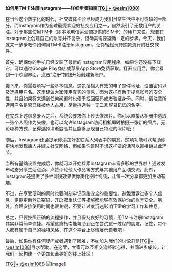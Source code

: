 **如何用TM卡注册Instagram——详细步骤指南[[TG💪+ @esim1088](https://t.me/s/esim1088)]**

在当今这个数字化的时代，社交媒体平台已经成为我们日常生活中不可或缺的一部分。而Instagram作为全球最受欢迎的社交应用之一，自然吸引了无数用户的关注。对于那些使用TM卡（即本地电信运营商提供的SIM卡）的用户来说，想要在Instagram上创建自己的账号并不复杂，但确实需要遵循一定的步骤。今天，我们就来一步步教你如何用TM卡注册Instagram，让你轻松玩转这款流行的社交软件。

首先，确保你的手机已经安装了最新的Instagram应用程序。如果你还没有下载它，可以通过Google Play商店或苹果App Store免费获取。打开应用后，你会看到一个欢迎界面，点击“注册”按钮开始创建新账户。

接下来，你需要填写一些基本信息。这包括输入有效的电子邮件地址、设置密码以及选择用户名。这里建议大家使用真实的信息，因为这样有助于提高账号的安全性，并且如果将来遇到任何问题时也便于找回密码或者验证身份。同时，请注意所选用户名是否已经被他人占用，尽量挑选独一无二且容易记忆的名字。

在完成上述信息录入之后，系统会要求你上传头像照片。你可以直接从相册中选取一张个人照作为头像，也可以允许Instagram访问相机即时拍摄一张新的照片。无论哪种方式，记得选择清晰度高并且能够展现自己特点的照片哦！

随后，Instagram还会提示你添加好友联系人列表中的朋友。这项功能可以帮助你更快地发现熟人并建立社交网络，但如果你暂时不想这样做的话可以直接跳过此环节。

当所有基础设置完成后，你就可以开始探索Instagram丰富多彩的世界啦！通过发布动态分享生活点滴、点赞评论他人作品等方式与其他用户互动交流。此外，Instagram还提供了多种滤镜效果供你美化图片视频，让每一次分享都更加生动有趣。

不过，在享受便利的同时也要时刻牢记网络安全的重要性。避免泄露过多个人信息，定期更新登录密码，开启双重认证等措施都能够有效保护你的账号安全。另外，合理安排使用时间也很关键，不要让过度沉迷影响正常的学习工作和休息。

总之，只要按照正确的流程操作，并且保持良好的习惯，用TM卡注册Instagram其实非常简单快捷。希望这篇指南能帮助到正在尝试这一过程的朋友。记住，每个人都有属于自己的独特风格，在这个平台上尽情展示自我吧！

最后，如果你有任何疑问或者遇到了困难，不妨加入我们的讨论群组[[TG💪+ @esim1088](https://t.me/s/esim1088)]寻求帮助。在这里，大家可以互相交流经验心得，共同进步成长。让我们一起构建一个更加和谐美好的线上社区！

[[TG💪+ @esim1088](https://t.me/s/esim1088) ![Image](https://i.postimg.cc/4NQfJmqS/Snipaste-2025-05-13-00-14-12.png)]